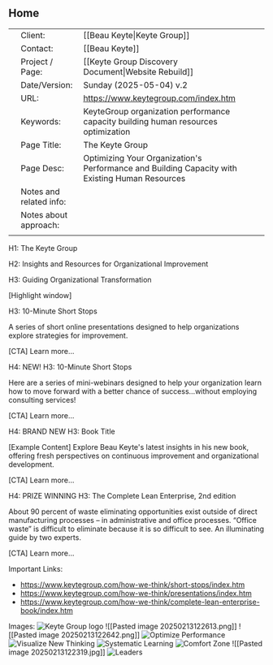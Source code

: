 ## Home

|     |                         |                                                                                                |     |
| --- | ----------------------- | ---------------------------------------------------------------------------------------------- | --- |
|     | Client:                 | [[Beau Keyte\|Keyte Group]]                                                                    |     |
|     | Contact:                | [[Beau Keyte]]                                                                                 |     |
|     | Project / Page:         | [[Keyte Group Discovery Document\|Website Rebuild]]                                            |     |
|     | Date/Version:           | Sunday (2025-05-04) v.2                                                                        |     |
|     | URL:                    | https://www.keytegroup.com/index.htm                                                           |     |
|     | Keywords:               | KeyteGroup organization performance capacity building human resources optimization             |     |
|     | Page Title:             | The Keyte Group                                                                                |     |
|     | Page Desc:              | Optimizing Your Organization's Performance and Building Capacity with Existing Human Resources |     |
|     | Notes and related info: |                                                                                                |     |
|     | Notes about approach:   |                                                                                                |     |
|     |                         |                                                                                                |     |

H1: The Keyte Group

H2: Insights and Resources for Organizational Improvement

H3: Guiding Organizational Transformation

[Highlight window]

H3: 10-Minute Short Stops

A series of short online presentations designed to help organizations explore strategies for improvement.

[CTA] Learn more...

H4: NEW!
H3: 10-Minute Short Stops

Here are a series of mini-webinars designed to help your organization learn how to move forward with a better chance of success…without employing consulting services!

[CTA] Learn more...

H4: BRAND NEW
H3: Book Title

[Example Content] Explore Beau Keyte's latest insights in his new book, offering fresh perspectives on continuous improvement and organizational development.

[CTA] Learn more...

H4: PRIZE WINNING
H3: The Complete Lean Enterprise, 2nd edition

About 90 percent of waste eliminating opportunities exist outside of direct manufacturing processes – in administrative and office processes. “Office waste” is difficult to eliminate because it is so difficult to see. An illuminating guide by two experts.

[CTA] Learn more...

Important Links:
- https://www.keytegroup.com/how-we-think/short-stops/index.htm
- https://www.keytegroup.com/how-we-think/presentations/index.htm
- https://www.keytegroup.com/how-we-think/complete-lean-enterprise-book/index.htm

Images:
 ![Keyte Group logo](https://www.keytegroup.com/themes/foundation/images/Keyte_Group_logo_large.png)
![[Pasted image 20250213122613.png]]
![[Pasted image 20250213122642.png]]
![Optimize Performance](https://www.keytegroup.com/themes/foundation/images/home-page-rotating-graphic-1.jpg)
![Visualize New Thinking](https://www.keytegroup.com/themes/foundation/images/home-page-rotating-graphic-2.jpg)
![Systematic Learning](https://www.keytegroup.com/themes/foundation/images/home-page-rotating-graphic-3.jpg)
![Comfort Zone](https://www.keytegroup.com/themes/foundation/images/home-page-rotating-graphic-4.jpg)
![[Pasted image 20250213122319.jpg]]
![Leaders](https://www.keytegroup.com/themes/foundation/images/home-page-rotating-graphic-6.jpg)
